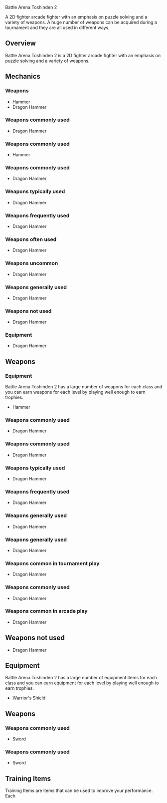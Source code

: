 Battle Arena Toshinden 2

A 2D fighter arcade fighter with an emphasis on puzzle solving and a variety of weapons. A huge number of weapons can be acquired during a tournament and they are all used in different ways.

## Overview

Battle Arena Toshinden 2 is a 2D fighter arcade fighter with an emphasis on puzzle solving and a variety of weapons.

## Mechanics

### Weapons

*   Hammer
*   Dragon Hammer

### Weapons commonly used

*   Dragon Hammer


### Weapons commonly used

*   Hammer

### Weapons commonly used

*   Dragon Hammer

### Weapons typically used

*   Dragon Hammer

### Weapons frequently used

*   Dragon Hammer

### Weapons often used

*   Dragon Hammer

### Weapons uncommon

*   Dragon Hammer

### Weapons generally used

*   Dragon Hammer

### Weapons not used

*   Dragon Hammer

### Equipment

*   Dragon Hammer

## Weapons

### Equipment

Battle Arena Toshinden 2 has a large number of weapons for each class and you can earn weapons for each level by playing well enough to earn trophies.

*   Hammer

### Weapons commonly used

*   Dragon Hammer

### Weapons commonly used

*   Dragon Hammer

### Weapons typically used

*   Dragon Hammer

### Weapons frequently used

*   Dragon Hammer

### Weapons generally used

*   Dragon Hammer

### Weapons generally used

*   Dragon Hammer

### Weapons common in tournament play

*   Dragon Hammer

### Weapons commonly used

*   Dragon Hammer

### Weapons common in arcade play

*   Dragon Hammer

## Weapons not used

*   Dragon Hammer

## Equipment

Battle Arena Toshinden 2 has a large number of equipment items for each class and you can earn equipment for each level by playing well enough to earn trophies.

*   Warrior's Shield

## Weapons

### Weapons commonly used

*   Sword

### Weapons commonly used

*   Sword

## Training Items

Training Items are items that can be used to improve your performance. Each